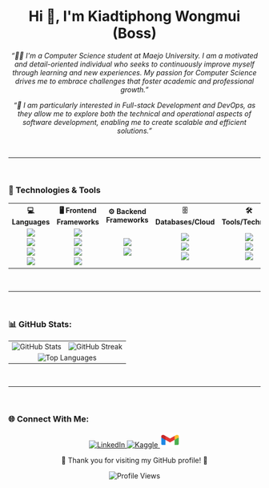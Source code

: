 <h1 align="center">Hi 👋, I'm Kiadtiphong Wongmui (Boss)</h1>
<p align="center">
  <em>“🧑‍💻 I'm a Computer Science student at Maejo University. I am a motivated and detail-oriented individual who seeks to continuously improve myself through learning and new experiences. My passion for Computer Science drives me to embrace challenges that foster academic and professional growth.”</em>
</p>

<p align="center">
  <em>“🌟 I am particularly interested in Full-stack Development and DevOps, as they allow me to explore both the technical and operational aspects of software development, enabling me to create scalable and efficient solutions.”</em>
</p>

<br>

---

<br>

### 🔧 Technologies & Tools
<table align="center" style="border-collapse: collapse; text-align: center;"> 
  <tr> 
    <th>💻 Languages</th>
    <th>🖥️ Frontend Frameworks</th>
    <th>⚙️ Backend Frameworks</th>
    <th>🗄️ Databases/Cloud</th>
    <th>🛠️ Tools/Technical</th> 
  </tr> 
  <tr>
    <td> 
      <img src="https://img.shields.io/badge/JavaScript-F7DF1E?style=for-the-badge&logo=javascript&logoColor=black" /><br>
      <img src="https://img.shields.io/badge/TypeScript-3178C6?style=for-the-badge&logo=typescript&logoColor=white" /><br>
      <img src="https://img.shields.io/badge/Python-3776AB?style=for-the-badge&logo=python&logoColor=white" /><br>
      <img src="https://img.shields.io/badge/Go-00ADD8?style=for-the-badge&logo=go&logoColor=white" />
    </td> 
    <td> 
      <img src="https://img.shields.io/badge/Vue.js-35495E?style=for-the-badge&logo=vue.js&logoColor=4FC08D" /><br> 
      <img src="https://img.shields.io/badge/Nuxt.js-00DC82?style=for-the-badge&logo=nuxtdotjs&logoColor=white" /><br> 
      <img src="https://img.shields.io/badge/Tailwind%20CSS-06B6D4?style=for-the-badge&logo=tailwindcss&logoColor=white" /><br> 
      <img src="https://img.shields.io/badge/Bootstrap-563D7C?style=for-the-badge&logo=bootstrap&logoColor=white" /> 
    </td> 
    <td>
      <img src="https://img.shields.io/badge/Node.js-339933?style=for-the-badge&logo=node.js&logoColor=white" /><br>
      <img src="https://img.shields.io/badge/Fiber-00ACC1?style=for-the-badge&logo=fiber&logoColor=white" /><br> 
    </td>
    <td> 
      <img src="https://img.shields.io/badge/MySQL-00000F?style=for-the-badge&logo=mysql&logoColor=white" /><br>
      <img src="https://img.shields.io/badge/MongoDB-4EA94B?style=for-the-badge&logo=mongodb&logoColor=white" /><br>
      <img src="https://img.shields.io/badge/Docker-2496ED?style=for-the-badge&logo=docker&logoColor=white" /> 
    </td> 
    <td> 
      <img src="https://img.shields.io/badge/GitHub-181717?style=for-the-badge&logo=github&logoColor=white" /><br>
      <img src="https://img.shields.io/badge/Linux-FCC624?style=for-the-badge&logo=linux&logoColor=black" /><br>
      <img src="https://img.shields.io/badge/Figma-000000?style=for-the-badge&logo=figma&logoColor=white" />
    </td> 
  </tr>
</table>

<br>

---

<br>

### 📊 GitHub Stats:
<p align="center">
  <table style="border-collapse: collapse; text-align: center;">
    <tr>
      <td>
        <img src="https://github-readme-stats.vercel.app/api?username=kiadtiphong307&show_icons=true&locale=en&theme=radical" alt="GitHub Stats" />
      </td>
      <td>
        <img src="https://github-readme-streak-stats.herokuapp.com/?user=kiadtiphong307&theme=radical" alt="GitHub Streak" />
      </td>
    </tr>
    <tr>
      <td colspan="2">
        <img src="https://github-readme-stats.vercel.app/api/top-langs?username=kiadtiphong307&show_icons=true&locale=en&layout=compact&theme=radical" alt="Top Languages" />
      </td>
    </tr>
  </table>
</p>

<br>

---

<br>

### 🌐 Connect With Me:
<p align="center">
  <a href="https://linkedin.com/in/kiadtiphong-wm" target="_blank"> 
    <img src="https://raw.githubusercontent.com/rahuldkjain/github-profile-readme-generator/master/src/images/icons/Social/linked-in-alt.svg" alt="LinkedIn" height="30" width="40" />
  </a>
  <a href="https://kaggle.com/kiadtiphong192" target="_blank"> 
    <img src="https://raw.githubusercontent.com/rahuldkjain/github-profile-readme-generator/master/src/images/icons/Social/kaggle.svg" alt="Kaggle" height="30" width="40" />
  </a>
  <a href="mailto:kiadtiphong.wongmui@gmail.com" target="_blank"> 
    <img src="https://raw.githubusercontent.com/rahuldkjain/github-profile-readme-generator/master/src/images/icons/Social/gmail.svg" alt="Gmail" height="30" width="40" />
  </a>
</p>

<p align="center">
  🌟 Thank you for visiting my GitHub profile! 🌟
</p>
<p align="center">
  <img src="https://komarev.com/ghpvc/?username=kiadtiphong307&label=Profile%20views&color=0e75b6&style=flat" alt="Profile Views" />
</p>
